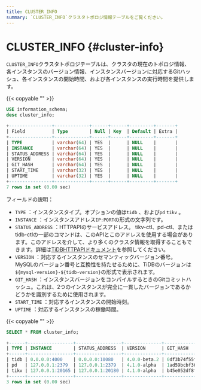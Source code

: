 ```yaml
---
title: CLUSTER_INFO
summary: `CLUSTER_INFO`クラスタトポロジ情報テーブルをご覧ください。
---
```


# CLUSTER_INFO {#cluster-info}

`CLUSTER_INFO`クラスタトポロジテーブルは、クラスタの現在のトポロジ情報、各インスタンスのバージョン情報、インスタンスバージョンに対応するGitハッシュ、各インスタンスの開始時間、および各インスタンスの実行時間を提供します。

{{< copyable "" >}}

```sql
USE information_schema;
desc cluster_info;
```

```sql
+----------------+-------------+------+------+---------+-------+
| Field          | Type        | Null | Key  | Default | Extra |
+----------------+-------------+------+------+---------+-------+
| TYPE           | varchar(64) | YES  |      | NULL    |       |
| INSTANCE       | varchar(64) | YES  |      | NULL    |       |
| STATUS_ADDRESS | varchar(64) | YES  |      | NULL    |       |
| VERSION        | varchar(64) | YES  |      | NULL    |       |
| GIT_HASH       | varchar(64) | YES  |      | NULL    |       |
| START_TIME     | varchar(32) | YES  |      | NULL    |       |
| UPTIME         | varchar(32) | YES  |      | NULL    |       |
+----------------+-------------+------+------+---------+-------+
7 rows in set (0.00 sec)
```

フィールドの説明：

-   `TYPE` ：インスタンスタイプ。オプションの値は`tidb` 、および`pd` `tikv` 。
-   `INSTANCE` ：インスタンスアドレス`IP:PORT`の形式の文字列です。
-   `STATUS_ADDRESS` ：HTTPAPIのサービスアドレス。 tikv-ctl、pd-ctl、またはtidb-ctlの一部のコマンドは、このAPIとこのアドレスを使用する場合があります。このアドレスを介して、より多くのクラスタ情報を取得することもできます。詳細は[TiDBHTTPAPIドキュメント](https://github.com/pingcap/tidb/blob/master/docs/tidb_http_api.md)を参照してください。
-   `VERSION` ：対応するインスタンスのセマンティックバージョン番号。 MySQLのバージョン番号と互換性を持たせるために、TiDBのバージョンは`${mysql-version}-${tidb-version}`の形式で表示されます。
-   `GIT_HASH` ：インスタンスバージョンをコンパイルするときのGitコミットハッシュ。これは、2つのインスタンスが完全に一貫したバージョンであるかどうかを識別するために使用されます。
-   `START_TIME` ：対応するインスタンスの開始時刻。
-   `UPTIME` ：対応するインスタンスの稼働時間。

{{< copyable "" >}}

```sql
SELECT * FROM cluster_info;
```

```sql
+------+-----------------+-----------------+--------------+------------------------------------------+---------------------------+---------------------+
| TYPE | INSTANCE        | STATUS_ADDRESS  | VERSION      | GIT_HASH                                 | START_TIME                | UPTIME              |
+------+-----------------+-----------------+--------------+------------------------------------------+---------------------------+---------------------+
| tidb | 0.0.0.0:4000    | 0.0.0.0:10080   | 4.0.0-beta.2 | 0df3b74f55f8f8fbde39bbd5d471783f49dc10f7 | 2020-07-05T09:25:53-06:00 | 26h39m4.352862693s  |
| pd   | 127.0.0.1:2379  | 127.0.0.1:2379  | 4.1.0-alpha  | 1ad59bcbf36d87082c79a1fffa3b0895234ac862 | 2020-07-05T09:25:47-06:00 | 26h39m10.352868103s |
| tikv | 127.0.0.1:20165 | 127.0.0.1:20180 | 4.1.0-alpha  | b45e052df8fb5d66aa8b3a77b5c992ddbfbb79df | 2020-07-05T09:25:50-06:00 | 26h39m7.352869963s  |
+------+-----------------+-----------------+--------------+------------------------------------------+---------------------------+---------------------+
3 rows in set (0.00 sec)
```
